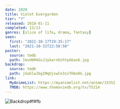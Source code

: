 ```yaml
---
date: 2020
title: Violet Evergarden
tier: "?"
released: 2018-01-11
completed: 13/13
genres: [slice of life, drama, fantasy]
seen:
  first: "2021-10-17T19:35:17"
  last: "2021-10-31T22:58:58"
poster:
  source: tmdb
  path: ImvHbM4GsJJykarnOzhtpG6ax6.jpg
backdrop:
  source: tmdb
  path: jGaGlwJbg1MqUjswCe3zxTHbo8G.jpg
link:
  MyAnimeList: https://myanimelist.net/anime/33352
  TMDB: https://www.themoviedb.org/tv/75214
---
```


![Backdrop#f#fb](https://image.tmdb.org/t/p/w1280/u0miEClzWcPhCNiqwHnjPFfgRhy.jpg "Source: TMDB")
